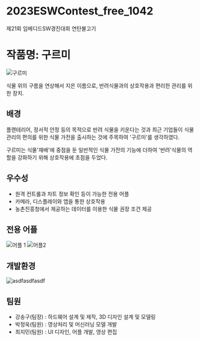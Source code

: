 # 2023ESWContest_free_1042
제21회 임베디드SW경진대회 연탄불고기

# 작품명: 구르미
![구르미](https://github.com/Throwball99/2023ESWContest_free_1042/assets/143514249/a1e882db-481a-4def-9227-3e6506fc88d7)

식물 위의 구름을 연상해서 지은 이름으로, 반려식물과의 상호작용과 편리한 관리를 위한 장치.

## 배경

플랜테리어, 정서적 안정 등의 목적으로 반려 식물을 키운다는 것과 최근 기업들이 식물 관리의 편의를 위한 식물 가전을 출시하는 것에 주목하여 '구르미'를 생각하였다.

구르미는 식물'재배'에 중점을 둔 일반적인 식물 가전의 기능에 더하여 '반려'식물의 역할을 강화하기 위해 상호작용에 초점을 두었다.

## 우수성

- 원격 컨트롤과 차트 정보 확인 등이 가능한 전용 어플
- 카메라, 디스플레이와 앱을 통한 상호작용
- 농촌진흥청에서 제공하는 데이터를 이용한 식물 권장 조건 제공

## 전용 어플
![어플 1](https://github.com/Throwball99/2023ESWContest_free_1042/assets/143514249/e35fed97-a7fe-4c65-9e6c-0b73e69c0c1b)
![어플2](https://github.com/Throwball99/2023ESWContest_free_1042/assets/143514249/112a55c8-9a8d-406a-8cfc-e55d429de534)


## 개발환경

![asdfasdfasdf](https://github.com/Throwball99/2023ESWContest_free_1042/assets/143514249/6dd87b23-9965-4dc2-b8c8-5f65e151b917)

## 팀원

- 강송구(팀장) : 하드웨어 설계 및 제작, 3D 디자인 설계 및 모델링
- 박정욱(팀원) : 영상처리 및 머신러닝 모델 개발
- 최지민(팀원) : UI 디자인, 어플 개발, 영상 편집

